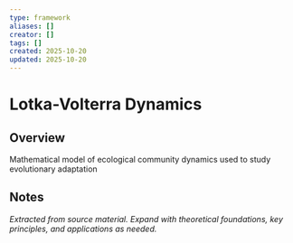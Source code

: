 ```yaml
---
type: framework
aliases: []
creator: []
tags: []
created: 2025-10-20
updated: 2025-10-20
---
```


# Lotka-Volterra Dynamics

## Overview

Mathematical model of ecological community dynamics used to study evolutionary adaptation

## Notes

*Extracted from source material. Expand with theoretical foundations, key principles, and applications as needed.*
